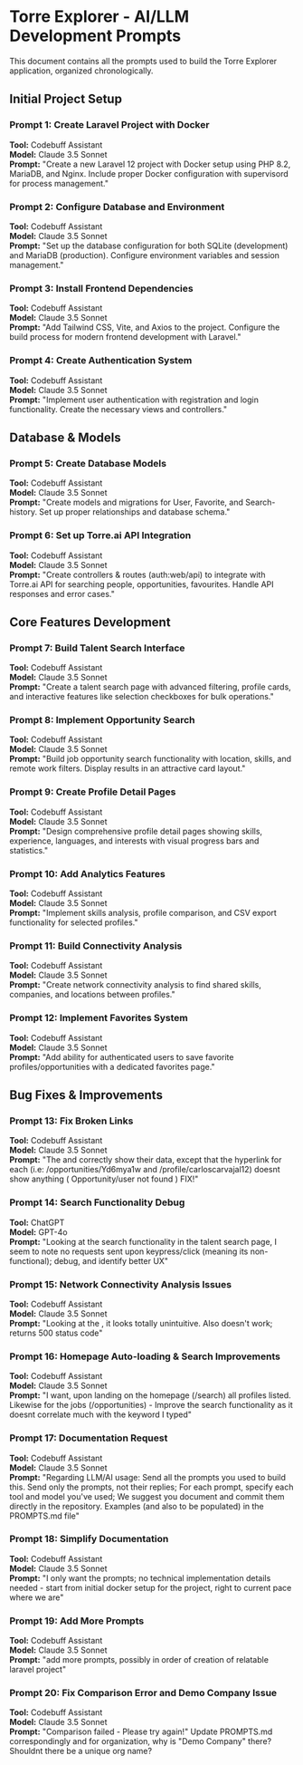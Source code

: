 # Torre Explorer - AI/LLM Development Prompts

This document contains all the prompts used to build the Torre Explorer application, organized chronologically.

## Initial Project Setup

### Prompt 1: Create Laravel Project with Docker
**Tool:** Codebuff Assistant  
**Model:** Claude 3.5 Sonnet  
**Prompt:** "Create a new Laravel 12 project with Docker setup using PHP 8.2, MariaDB, and Nginx. Include proper Docker configuration with supervisord for process management."

### Prompt 2: Configure Database and Environment
**Tool:** Codebuff Assistant  
**Model:** Claude 3.5 Sonnet  
**Prompt:** "Set up the database configuration for both SQLite (development) and MariaDB (production). Configure environment variables and session management."

### Prompt 3: Install Frontend Dependencies
**Tool:** Codebuff Assistant  
**Model:** Claude 3.5 Sonnet  
**Prompt:** "Add Tailwind CSS, Vite, and Axios to the project. Configure the build process for modern frontend development with Laravel."

### Prompt 4: Create Authentication System
**Tool:** Codebuff Assistant  
**Model:** Claude 3.5 Sonnet  
**Prompt:** "Implement user authentication with registration and login functionality. Create the necessary views and controllers."

## Database & Models

### Prompt 5: Create Database Models
**Tool:** Codebuff Assistant  
**Model:** Claude 3.5 Sonnet  
**Prompt:** "Create models and migrations for User, Favorite, and Search-history. Set up proper relationships and database schema."

### Prompt 6: Set up Torre.ai API Integration
**Tool:** Codebuff Assistant  
**Model:** Claude 3.5 Sonnet  
**Prompt:** "Create controllers & routes (auth:web/api) to integrate with Torre.ai API for searching people, opportunities, favourites. Handle API responses and error cases."

## Core Features Development

### Prompt 7: Build Talent Search Interface
**Tool:** Codebuff Assistant  
**Model:** Claude 3.5 Sonnet  
**Prompt:** "Create a talent search page with advanced filtering, profile cards, and interactive features like selection checkboxes for bulk operations."

### Prompt 8: Implement Opportunity Search
**Tool:** Codebuff Assistant  
**Model:** Claude 3.5 Sonnet  
**Prompt:** "Build job opportunity search functionality with location, skills, and remote work filters. Display results in an attractive card layout."

### Prompt 9: Create Profile Detail Pages
**Tool:** Codebuff Assistant  
**Model:** Claude 3.5 Sonnet  
**Prompt:** "Design comprehensive profile detail pages showing skills, experience, languages, and interests with visual progress bars and statistics."

### Prompt 10: Add Analytics Features
**Tool:** Codebuff Assistant  
**Model:** Claude 3.5 Sonnet  
**Prompt:** "Implement skills analysis, profile comparison, and CSV export functionality for selected profiles."

### Prompt 11: Build Connectivity Analysis
**Tool:** Codebuff Assistant  
**Model:** Claude 3.5 Sonnet  
**Prompt:** "Create network connectivity analysis to find shared skills, companies, and locations between profiles."

### Prompt 12: Implement Favorites System
**Tool:** Codebuff Assistant  
**Model:** Claude 3.5 Sonnet  
**Prompt:** "Add ability for authenticated users to save favorite profiles/opportunities with a dedicated favorites page."

## Bug Fixes & Improvements

### Prompt 13: Fix Broken Links
**Tool:** Codebuff Assistant  
**Model:** Claude 3.5 Sonnet  
**Prompt:** "The <opportunities> and <people> correctly show their data, except that the hyperlink for each (i.e: /opportunities/Yd6mya1w and /profile/carloscarvajal12) doesnt show anything ( Opportunity/user not found ) FIX!"

### Prompt 14: Search Functionality Debug
**Tool:** ChatGPT  
**Model:** GPT-4o  
**Prompt:** "Looking at the search functionality in the talent search page, I seem to note no requests sent upon keypress/click (meaning its non-functional); debug, and identify better UX"

### Prompt 15: Network Connectivity Analysis Issues
**Tool:** Codebuff Assistant  
**Model:** Claude 3.5 Sonnet  
**Prompt:** "Looking at the <Network Connectivity Analysis>, it looks totally unintuitive. Also <compare> doesn't work; returns 500 status code"

### Prompt 16: Homepage Auto-loading & Search Improvements
**Tool:** Codebuff Assistant  
**Model:** Claude 3.5 Sonnet  
**Prompt:** "I want, upon landing on the homepage (/search) all profiles listed. Likewise for the jobs (/opportunities) - Improve the search functionality as it doesnt correlate much with the keyword I typed"

### Prompt 17: Documentation Request
**Tool:** Codebuff Assistant  
**Model:** Claude 3.5 Sonnet  
**Prompt:** "Regarding LLM/AI usage: Send all the prompts you used to build this. Send only the prompts, not their replies; For each prompt, specify each tool and model you've used; We suggest you document and commit them directly in the repository. Examples (and also to be populated) in the PROMPTS.md file"

### Prompt 18: Simplify Documentation
**Tool:** Codebuff Assistant  
**Model:** Claude 3.5 Sonnet  
**Prompt:** "I only want the prompts; no technical implementation details needed - start from initial docker setup for the project, right to current pace where we are"

### Prompt 19: Add More Prompts
**Tool:** Codebuff Assistant  
**Model:** Claude 3.5 Sonnet  
**Prompt:** "add more prompts, possibly in order of creation of relatable laravel project"

### Prompt 20: Fix Comparison Error and Demo Company Issue
**Tool:** Codebuff Assistant  
**Model:** Claude 3.5 Sonnet  
**Prompt:** "Comparison failed - Please try again!" Update PROMPTS.md correspondingly and for organization, why is "Demo Company" there? Shouldnt there be a unique org name?

